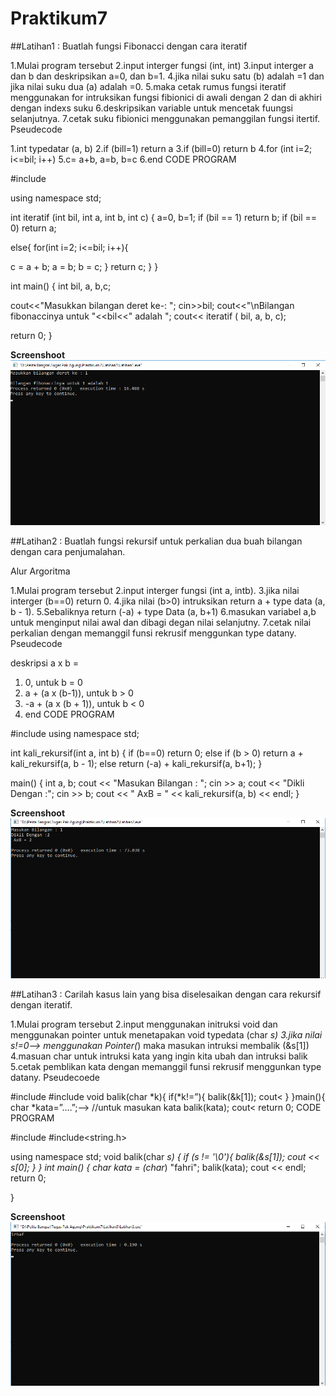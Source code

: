 # Praktikum7
##Latihan1 : Buatlah fungsi Fibonacci dengan cara iteratif

1.Mulai program tersebut
2.input interger fungsi (int, int)
3.input interger a dan b dan deskripsikan a=0, dan b=1.
4.jika nilai suku satu (b) adalah =1 dan jika nilai suku dua (a) adalah =0.
5.maka cetak rumus fungsi iteratif menggunakan for intruksikan fungsi fibionici di awali dengan 2 dan di akhiri dengan indexs suku
6.deskripsikan variable untuk mencetak fuungsi selanjutnya.
7.cetak suku fibionici menggunakan pemanggilan fungsi itertif.
Pseudecode

1.int typedatar (a, b)
2.if (bill=1) return a
3.if (bill=0) return b
4.for (int i=2; i<=bil; i++)
5.c= a+b, a=b, b=c
6.end
CODE PROGRAM

#include <iostream>

using namespace std;

int iteratif (int bil, int a, int b, int c)
{
a=0, b=1;
if (bil == 1) return b;
if (bil == 0) return a;

else{
for(int i=2; i<=bil; i++){

c = a + b;
a = b;
b = c;
}
return c;
}
}

int main()
{
int bil, a, b,c;

cout<<"Masukkan bilangan deret ke-: ";
cin>>bil;
cout<<"\nBilangan fibonaccinya untuk "<<bil<<" adalah ";
cout<< iteratif ( bil,  a,  b,  c);

return 0;
}

**Screenshoot**
![Screenshoot](https://raw.githubusercontent.com/fahrimuh08/Praktikum7/master/soal1.png)


##Latihan2 : Buatlah fungsi rekursif untuk perkalian dua buah bilangan dengan cara penjumalahan.

Alur Argoritma

1.Mulai program tersebut
2.input interger fungsi (int a, intb).
3.jika nilai interger (b==0) return 0.
4.jika nilai (b>0) intruksikan return a + type data (a, b - 1).
5.Sebaliknya return (-a) + type Data (a, b+1)
6.masukan variabel a,b untuk menginput nilai awal dan dibagi degan nilai selanjutny.
7.cetak nilai perkalian dengan memanggil funsi rekrusif menggunkan type datany.
Pseudecode

deskripsi a x b =
1. 0, untuk b = 0
2. a + (a x (b-1)), untuk b > 0
3. -a + (a x (b + 1)), untuk b < 0
4. end
CODE PROGRAM

#include <iostream>
using namespace std;


int kali_rekursif(int a, int b)
{
 if (b==0)
  return 0;
 else if (b > 0)
  return a + kali_rekursif(a, b - 1);
 else
  return (-a) + kali_rekursif(a, b+1);
}


main()
{
 int a, b;
 cout << "Masukan Bilangan : ";
 cin >> a;
 cout << "Dikli Dengan :";
 cin >> b;
 cout << " AxB = " << kali_rekursif(a, b) << endl;
}

**Screenshoot**
![Screenshoot](https://raw.githubusercontent.com/fahrimuh08/Praktikum7/master/soal2.png)

##Latihan3 : Carilah kasus lain yang bisa diselesaikan dengan cara rekursif dengan iteratif.

1.Mulai program tersebut
2.input menggunakan initruksi void dan menggunakan pointer untuk menetapakan void typedata (char *s)
3.jika nilai s!=0--> menggunakan Pointer(*) maka masukan intruksi membalik (&s[1])
4.masuan char untuk intruksi kata yang ingin kita ubah dan intruksi balik
5.cetak pemblikan kata dengan memanggil funsi rekrusif menggunkan type datany.
Pseudecoede

#include
#include
void balik(char *k){
if(*k!=”){
balik(&k[1]);
cout<
}
}main(){
char *kata=”....”;--> //untuk masukan kata
balik(kata);
cout<
return 0;
CODE PROGRAM

#include<iostream>
#include<string.h>

using namespace std;
void balik(char *s)
{ if (*s != '\0'){
balik(&s[1]);
cout << s[0];
}
}
int main()
{
      char* kata = (char*) "fahri";
    balik(kata); cout << endl;
    return 0;

}

**Screenshoot**
![Screenshoot](https://raw.githubusercontent.com/fahrimuh08/Praktikum7/master/Soal3.png)
